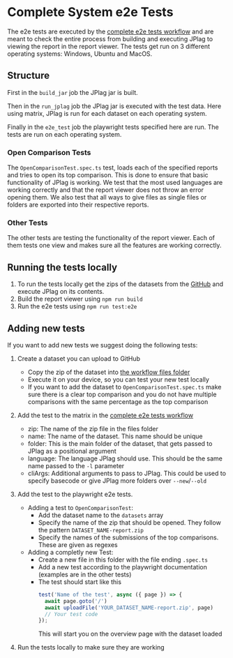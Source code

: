 # Complete System e2e Tests

The e2e tests are executed by the [complete e2e tests workflow](../../../.github/workflows/complete-e2e.yml) and are meant to check the entire process from building and executing JPlag to viewing the report in the report viewer.
The tests get run on 3 different operating systems: Windows, Ubuntu and MacOS.

## Structure

First in the `build_jar` job the JPlag jar is built.

Then in the `run_jplag` job the JPlag jar is executed with the test data. Here using matrix, JPlag is run for each dataset on each operating system.

Finally in the `e2e_test` job the playwright tests specified here are run. The tests are run on each operating system.

### Open Comparison Tests

The `OpenComparisonTest.spec.ts` test, loads each of the specified reports and tries to open its top comparison. This is done to ensure that basic functionality of JPlag is working. 
We test that the most used languages are working correctly and that the report viewer does not throw an error opening them. We also test that all ways to give files as single files or folders are exported into their respective reports.

### Other Tests

The other tests are testing the functionality of the report viewer. Each of them tests one view and makes sure all the features are working correctly.

## Running the tests locally

1) To run the tests locally get the zips of the datasets from the [GitHub](../../../.github/workflows/files/) and execute JPlag on its contents.
2) Build the report viewer using `npm run build`
3) Run the e2e tests using `npm run test:e2e`

## Adding new tests

If you want to add new tests we suggest doing the following tests:

1) Create a dataset you can upload to GitHub
   - Copy the zip of the dataset into [the workflow files folder](../../../.github/workflows/files/)
   - Execute it on your device, so you can test your new test locally
   - If you want to add the dataset to `OpenComparisonTest.spec.ts` make sure there is a clear top comparison and you do not have multiple comparisons with the same percentage as the top comparison
2) Add the test to the matrix in the [complete e2e tests workflow](../../../.github/workflows/complete-e2e.yml)
   - zip: The name of the zip file in the files folder
   - name: The name of the dataset. This name should be unique
   - folder: This is the main folder of the dataset, that gets passed to JPlag as a positional argument
   - language: The language JPlag should use. This should be the same name passed to the `-l` parameter
   - cliArgs: Additional arguments to pass to JPlag. This could be used to specify basecode or give JPlag more folders over `--new`/`--old`

3) Add the test to the playwright e2e tests.
   - Adding a test to `OpenComparisonTest`:
     - Add the dataset name to the `datasets` array
     - Specify the name of the zip that should be opened. They follow the pattern `DATASET_NAME-report.zip`
     - Specify the names of the submissions of the top comparisons. These are given as regexes
   - Adding a completly new Test:
     - Create a new file in this folder with the file ending `.spec.ts`
     - Add a new test according to the playwright documentation (examples are in the other tests)
     - The test should start like this
       ```typescript
       test('Name of the test', async ({ page }) => {
         await page.goto('/')
         await uploadFile('YOUR_DATASET_NAME-report.zip', page)
         // Your test code
       });
       ```
       This will start you on the overview page with the dataset loaded

4) Run the tests locally to make sure they are working
